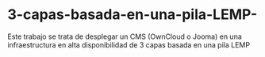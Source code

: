 # 3-capas-basada-en-una-pila-LEMP-
Este trabajo se trata de desplegar un CMS (OwnCloud o Jooma) en una infraestructura en alta disponibilidad de 3 capas basada en una pila LEMP
